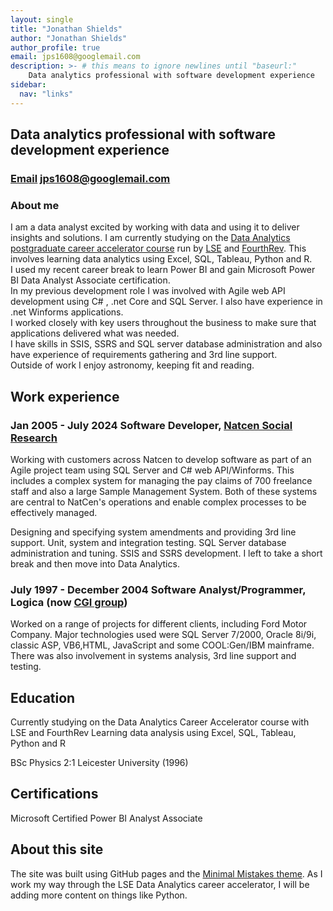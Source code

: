 ```yaml
---
layout: single
title: "Jonathan Shields"
author: "Jonathan Shields"
author_profile: true
email: jps1608@googlemail.com
description: >- # this means to ignore newlines until "baseurl:"
    Data analytics professional with software development experience
sidebar:
  nav: "links"
---
```


## Data analytics professional with software development experience
### [Email](mailto:jps1608@googlemail.com) jps1608@googlemail.com
### About me
I am a data analyst excited by working with data and using it to deliver insights and solutions.  I am currently studying on the <a href="https://www.lse.ac.uk/study-at-lse/online-learning/courses/data-analytics">Data Analytics postgraduate career accelerator course</a> run by  <a href="https://www.lse.ac.uk/">LSE</a> and <a href="https://fourthrev.com/">FourthRev</a>. This involves learning data analytics using Excel, SQL, Tableau, Python and R. <br> I used my recent career break to learn Power BI and gain Microsoft Power BI Data Analyst Associate certification. <br>
In my previous development role I was involved with Agile web API development using C# , .net Core and SQL Server. I also have experience in .net Winforms applications. <br>
I worked closely with key users throughout the business to make sure that applications delivered what was needed.<br>
I have skills in SSIS, SSRS and SQL server database administration and also have experience of requirements gathering and 3rd line support. <br>
Outside of work I enjoy astronomy, keeping fit and reading.

## Work experience

### Jan 2005 - July 2024 Software Developer, <a href="https://natcen.ac.uk/">Natcen Social Research</a>

Working with customers across Natcen to develop software as part of an Agile project team using SQL Server and C# web API/Winforms. This includes a complex system for managing the pay claims of 700 freelance staff and also a large Sample Management System. Both of these systems are central to NatCen's operations and enable complex processes to be effectively managed.

Designing and specifying system amendments and providing 3rd line support. Unit, system and integration testing. SQL Server database administration and tuning. SSIS and SSRS development. I left to take a short break and then move into Data Analytics.

### July 1997 - December 2004 Software Analyst/Programmer, Logica (now <a href="https://www.cgi.com/uk/en-gb">CGI group</a>)

Worked on a range of projects for different clients, including Ford Motor Company. Major technologies used were SQL Server 7/2000, Oracle 8i/9i, classic ASP, VB6,HTML, JavaScript and some COOL:Gen/IBM mainframe. 
There was also involvement in systems analysis, 3rd line support and testing.

## Education
Currently studying on the Data Analytics Career Accelerator course with LSE and FourthRev
Learning data analysis using Excel, SQL, Tableau, Python and R

BSc Physics 2:1 Leicester University (1996)

## Certifications
Microsoft Certified Power BI Analyst Associate

## About this site

The site was built using GitHub pages and the <a href="https://mmistakes.github.io/minimal-mistakes/">Minimal Mistakes theme</a>.  As I work my way through the LSE Data Analytics career accelerator, I will be adding more content on things like Python.
